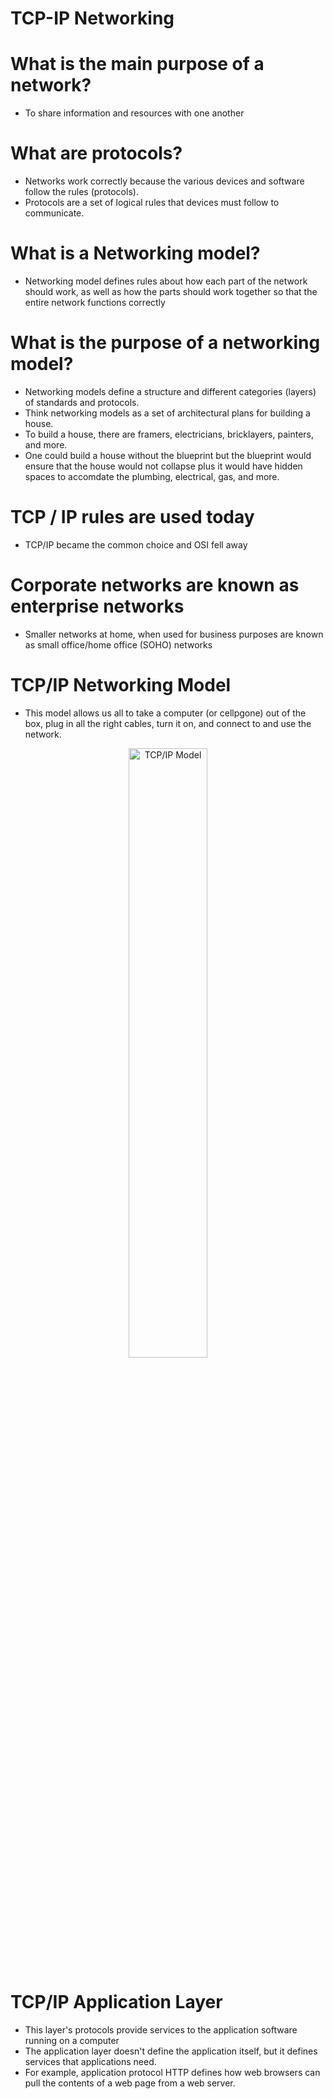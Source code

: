 # TCP-IP Networking

# What is the main purpose of a network?
- To share information and resources with one another

# What are protocols?
- Networks work correctly because the various devices and software follow the rules (protocols).
- Protocols are a set of logical rules that devices must follow to communicate.

# What is a Networking model?
- Networking model defines rules about how each part of the network should work, as well as how the parts should work together so that the entire network functions correctly

# What is the purpose of a networking model?
- Networking models define a structure and different categories (layers) of standards and protocols.
- Think networking models as a set of architectural plans for building a house.
- To build a house, there are framers, electricians, bricklayers, painters, and more.
- One could build a house without the blueprint but the blueprint would ensure that the house would not collapse plus it would have hidden spaces to accomdate the plumbing, electrical, gas, and more.

# TCP / IP rules are used today
- TCP/IP became the common choice and OSI fell away

# Corporate networks are known as enterprise networks 
- Smaller networks at home, when used for business purposes are known as small office/home office (SOHO) networks

# TCP/IP Networking Model 
- This model allows us all to take a computer (or cellpgone) out of the box, plug in all the right cables, turn it on, and connect to and use the network. 
<p align="center">
  
<img src="https://user-images.githubusercontent.com/104326475/172253551-07aeba04-0e2e-4080-9974-9fc325efe99f.png" height="50%" width="50%" alt="TCP/IP Model"/>
  
<p/>

# TCP/IP Application Layer
- This layer's protocols provide services to the application software running on a computer
- The application layer doesn't define the application itself, but it defines services that applications need.
- For example, application protocol HTTP defines how web browsers can pull the contents of a web page from a web server.
